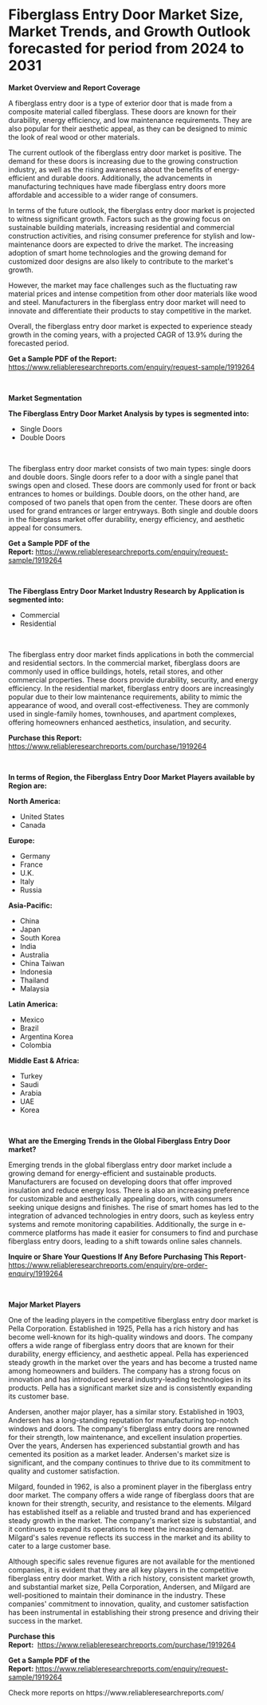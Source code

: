 <p><h1>Fiberglass Entry Door Market Size, Market Trends, and Growth Outlook forecasted for period from 2024 to 2031</h1></p><p><strong>Market Overview and Report Coverage</strong></p>
<p><p>A fiberglass entry door is a type of exterior door that is made from a composite material called fiberglass. These doors are known for their durability, energy efficiency, and low maintenance requirements. They are also popular for their aesthetic appeal, as they can be designed to mimic the look of real wood or other materials.</p><p>The current outlook of the fiberglass entry door market is positive. The demand for these doors is increasing due to the growing construction industry, as well as the rising awareness about the benefits of energy-efficient and durable doors. Additionally, the advancements in manufacturing techniques have made fiberglass entry doors more affordable and accessible to a wider range of consumers.</p><p>In terms of the future outlook, the fiberglass entry door market is projected to witness significant growth. Factors such as the growing focus on sustainable building materials, increasing residential and commercial construction activities, and rising consumer preference for stylish and low-maintenance doors are expected to drive the market. The increasing adoption of smart home technologies and the growing demand for customized door designs are also likely to contribute to the market's growth.</p><p>However, the market may face challenges such as the fluctuating raw material prices and intense competition from other door materials like wood and steel. Manufacturers in the fiberglass entry door market will need to innovate and differentiate their products to stay competitive in the market.</p><p>Overall, the fiberglass entry door market is expected to experience steady growth in the coming years, with a projected CAGR of 13.9% during the forecasted period.</p></p>
<p><strong>Get a Sample PDF of the Report:</strong> <a href="https://www.reliableresearchreports.com/enquiry/request-sample/1919264">https://www.reliableresearchreports.com/enquiry/request-sample/1919264</a></p>
<p>&nbsp;</p>
<p><strong>Market Segmentation</strong></p>
<p><strong>The Fiberglass Entry Door Market Analysis by types is segmented into:</strong></p>
<p><ul><li>Single Doors</li><li>Double Doors</li></ul></p>
<p>&nbsp;</p>
<p><p>The fiberglass entry door market consists of two main types: single doors and double doors. Single doors refer to a door with a single panel that swings open and closed. These doors are commonly used for front or back entrances to homes or buildings. Double doors, on the other hand, are composed of two panels that open from the center. These doors are often used for grand entrances or larger entryways. Both single and double doors in the fiberglass market offer durability, energy efficiency, and aesthetic appeal for consumers.</p></p>
<p><strong>Get a Sample PDF of the Report:</strong>&nbsp;<a href="https://www.reliableresearchreports.com/enquiry/request-sample/1919264">https://www.reliableresearchreports.com/enquiry/request-sample/1919264</a></p>
<p>&nbsp;</p>
<p><strong>The Fiberglass Entry Door Market Industry Research by Application is segmented into:</strong></p>
<p><ul><li>Commercial</li><li>Residential</li></ul></p>
<p>&nbsp;</p>
<p><p>The fiberglass entry door market finds applications in both the commercial and residential sectors. In the commercial market, fiberglass doors are commonly used in office buildings, hotels, retail stores, and other commercial properties. These doors provide durability, security, and energy efficiency. In the residential market, fiberglass entry doors are increasingly popular due to their low maintenance requirements, ability to mimic the appearance of wood, and overall cost-effectiveness. They are commonly used in single-family homes, townhouses, and apartment complexes, offering homeowners enhanced aesthetics, insulation, and security.</p></p>
<p><strong>Purchase this Report:</strong>&nbsp; <a href="https://www.reliableresearchreports.com/purchase/1919264">https://www.reliableresearchreports.com/purchase/1919264</a></p>
<p>&nbsp;</p>
<p><strong>In terms of Region, the Fiberglass Entry Door Market Players available by Region are:</strong></p>
<p>
    <p> <strong> North America: </strong>
        <ul>
            <li>United States</li>
            <li>Canada</li>
        </ul>
        </p> 
    <p> <strong> Europe: </strong>
        <ul>
            <li>Germany</li>
            <li>France</li>
            <li>U.K.</li>
            <li>Italy</li>
            <li>Russia</li>
        </ul>
        </p> 
    <p> <strong> Asia-Pacific: </strong>
        <ul>
            <li>China</li>
            <li>Japan</li>
            <li>South Korea</li>
            <li>India</li>
            <li>Australia</li>
            <li>China Taiwan</li>
            <li>Indonesia</li>
            <li>Thailand</li>
            <li>Malaysia</li>
        </ul>
        </p> 
    <p> <strong> Latin America: </strong>
        <ul>
            <li>Mexico</li>
            <li>Brazil</li>
            <li>Argentina Korea</li>
            <li>Colombia</li>
        </ul>
        </p> 
    <p> <strong> Middle East & Africa: </strong>
        <ul>
            <li>Turkey</li>
            <li>Saudi</li>
            <li>Arabia</li>
            <li>UAE</li>
            <li>Korea</li>
        </ul>
    </p>
    </p>
<p>&nbsp;</p>
<p><strong>What are the Emerging Trends in the Global Fiberglass Entry Door market?</strong></p>
<p><p>Emerging trends in the global fiberglass entry door market include a growing demand for energy-efficient and sustainable products. Manufacturers are focused on developing doors that offer improved insulation and reduce energy loss. There is also an increasing preference for customizable and aesthetically appealing doors, with consumers seeking unique designs and finishes. The rise of smart homes has led to the integration of advanced technologies in entry doors, such as keyless entry systems and remote monitoring capabilities. Additionally, the surge in e-commerce platforms has made it easier for consumers to find and purchase fiberglass entry doors, leading to a shift towards online sales channels.</p></p>
<p><strong>Inquire or Share Your Questions If Any Before Purchasing This Report</strong>- <a href="https://www.reliableresearchreports.com/enquiry/pre-order-enquiry/1919264">https://www.reliableresearchreports.com/enquiry/pre-order-enquiry/1919264</a></p>
<p>&nbsp;</p>
<p><strong>Major Market Players</strong></p>
<p><p>One of the leading players in the competitive fiberglass entry door market is Pella Corporation. Established in 1925, Pella has a rich history and has become well-known for its high-quality windows and doors. The company offers a wide range of fiberglass entry doors that are known for their durability, energy efficiency, and aesthetic appeal. Pella has experienced steady growth in the market over the years and has become a trusted name among homeowners and builders. The company has a strong focus on innovation and has introduced several industry-leading technologies in its products. Pella has a significant market size and is consistently expanding its customer base.</p><p>Andersen, another major player, has a similar story. Established in 1903, Andersen has a long-standing reputation for manufacturing top-notch windows and doors. The company's fiberglass entry doors are renowned for their strength, low maintenance, and excellent insulation properties. Over the years, Andersen has experienced substantial growth and has cemented its position as a market leader. Andersen's market size is significant, and the company continues to thrive due to its commitment to quality and customer satisfaction.</p><p>Milgard, founded in 1962, is also a prominent player in the fiberglass entry door market. The company offers a wide range of fiberglass doors that are known for their strength, security, and resistance to the elements. Milgard has established itself as a reliable and trusted brand and has experienced steady growth in the market. The company's market size is substantial, and it continues to expand its operations to meet the increasing demand. Milgard's sales revenue reflects its success in the market and its ability to cater to a large customer base.</p><p>Although specific sales revenue figures are not available for the mentioned companies, it is evident that they are all key players in the competitive fiberglass entry door market. With a rich history, consistent market growth, and substantial market size, Pella Corporation, Andersen, and Milgard are well-positioned to maintain their dominance in the industry. These companies' commitment to innovation, quality, and customer satisfaction has been instrumental in establishing their strong presence and driving their success in the market.</p></p>
<p><strong>Purchase this Report:</strong>&nbsp;&nbsp;<a href="https://www.reliableresearchreports.com/purchase/1919264">https://www.reliableresearchreports.com/purchase/1919264</a></p>
<p></p>
<p><strong>Get a Sample PDF of the Report:</strong>&nbsp;<a href="https://www.reliableresearchreports.com/enquiry/request-sample/1919264">https://www.reliableresearchreports.com/enquiry/request-sample/1919264</a></p>
<p>Check more reports on https://www.reliableresearchreports.com/</p>